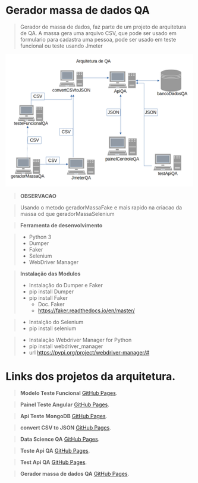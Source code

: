 # Gerador massa de dados QA
>  Gerador de massa de dados, faz parte de um projeto de arquitetura de QA.
>  A massa gera uma arquivo CSV, que pode ser usado em formulario para cadastra uma pessoa,
>  pode ser usado em teste funcional ou teste usando Jmeter

![Semantic description of image](./diagrama.png)</p>

> __OBSERVACAO__

>  Usando o metodo geradorMassaFake e mais rapido na criacao da massa
>  od que geradorMassaSelenium

> __Ferramenta de desenvolvimento__

> * Python 3
> * Dumper
> * Faker
> * Selenium
> * WebDriver Manager

> __Instalação das Modulos__
> * Instalação do Dumper e Faker 
>  * pip install Dumper
>  * pip install Faker
>       * Doc. Faker
>       * https://faker.readthedocs.io/en/master/

> * Instalção do Selenium
>  * pip install selenium

> * Instalação Webdriver Manager for Python
>  * pip install webdriver_manager
>  * url https://pypi.org/project/webdriver-manager/#

# Links dos projetos da arquitetura.
> __Modelo Teste Funcional__
> [GitHub Pages](https://github.com/marcosregato/modeloTesteFuncional).</br>

> __Painel Teste Angular__
> [GitHub Pages](https://github.com/marcosregato/painelTesteAngular).</br>

> __Api Teste MongoDB__
> [GitHub Pages](https://github.com/marcosregato/apiTesteMongoDB).</br>

> __convert CSV to JSON__
> [GitHub Pages](https://github.com/marcosregato/convertCSVtoJSON).</br>

> __Data Science QA__
> [GitHub Pages](https://github.com/marcosregato/dataScienceQA).</br>

> __Teste Api QA__
> [GitHub Pages](https://github.com/marcosregato/testeApiQA).</br>

> __Test Api QA__
> [GitHub Pages](https://github.com/marcosregato/testApiQA).</br>

> __Gerador massa de dados QA__
> [GitHub Pages](https://github.com/marcosregato/geradorMassaQA).</br>
